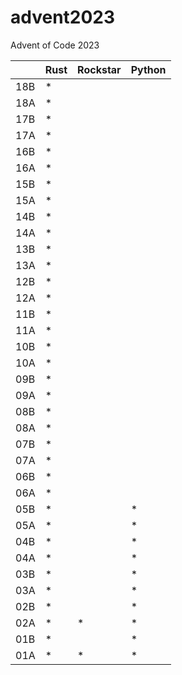 # advent2023

Advent of Code 2023

|     | Rust | Rockstar | Python |
| --- | ---- | -------- | -------|
| 18B |  \*  |          |        |  
| 18A |  \*  |          |        |
| 17B |  \*  |          |        |  
| 17A |  \*  |          |        |
| 16B |  \*  |          |        |  
| 16A |  \*  |          |        |
| 15B |  \*  |          |        |  
| 15A |  \*  |          |        |
| 14B |  \*  |          |        |  
| 14A |  \*  |          |        |
| 13B |  \*  |          |        |  
| 13A |  \*  |          |        |
| 12B |  \*  |          |        |  
| 12A |  \*  |          |        |
| 11B |  \*  |          |        |  
| 11A |  \*  |          |        |
| 10B |  \*  |          |        |  
| 10A |  \*  |          |        |
| 09B |  \*  |          |        |  
| 09A |  \*  |          |        |
| 08B |  \*  |          |        |  
| 08A |  \*  |          |        |
| 07B |  \*  |          |        |  
| 07A |  \*  |          |        |
| 06B |  \*  |          |        |  
| 06A |  \*  |          |        |
| 05B |  \*  |          | \*     |  
| 05A |  \*  |          | \*     |
| 04B |  \*  |          | \*     |
| 04A |  \*  |          | \*     |
| 03B |  \*  |          | \*     |
| 03A |  \*  |          | \*     |
| 02B |  \*  |          | \*     |
| 02A |  \*  | \*       | \*     |
| 01B |  \*  |          | \*     |
| 01A |  \*  | \*       | \*     |